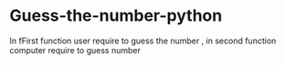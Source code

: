 # Guess-the-number-python
In fFirst function user require  to guess the number , in second function computer require to guess number  

